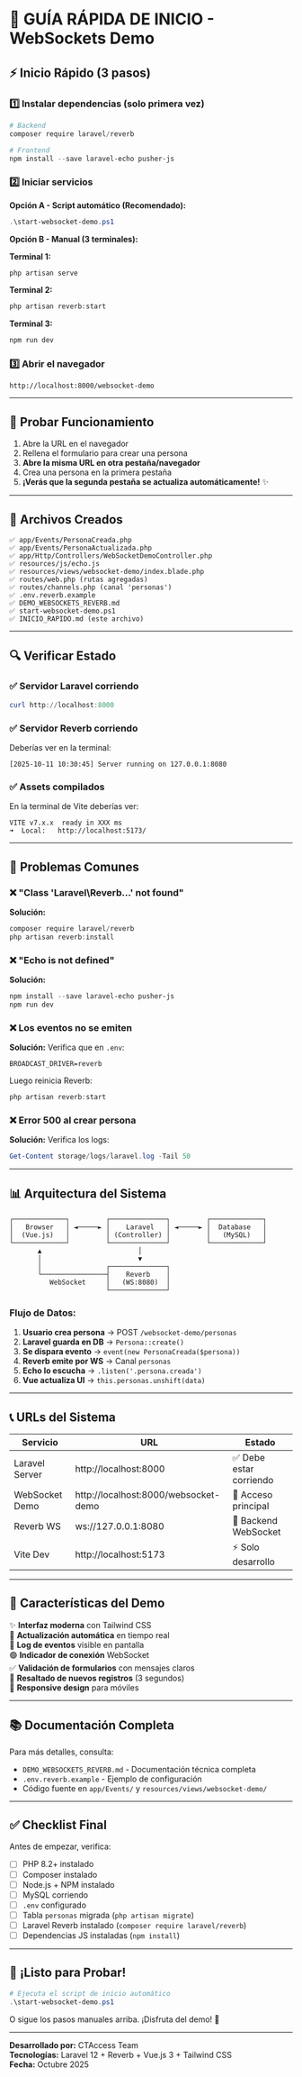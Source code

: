 # 🎯 GUÍA RÁPIDA DE INICIO - WebSockets Demo

## ⚡ Inicio Rápido (3 pasos)

### 1️⃣ Instalar dependencias (solo primera vez)

```powershell
# Backend
composer require laravel/reverb

# Frontend
npm install --save laravel-echo pusher-js
```

### 2️⃣ Iniciar servicios

**Opción A - Script automático (Recomendado):**
```powershell
.\start-websocket-demo.ps1
```

**Opción B - Manual (3 terminales):**

**Terminal 1:**
```powershell
php artisan serve
```

**Terminal 2:**
```powershell
php artisan reverb:start
```

**Terminal 3:**
```powershell
npm run dev
```

### 3️⃣ Abrir el navegador

```
http://localhost:8000/websocket-demo
```

---

## 🧪 Probar Funcionamiento

1. Abre la URL en el navegador
2. Rellena el formulario para crear una persona
3. **Abre la misma URL en otra pestaña/navegador**
4. Crea una persona en la primera pestaña
5. **¡Verás que la segunda pestaña se actualiza automáticamente!** ✨

---

## 📁 Archivos Creados

```
✅ app/Events/PersonaCreada.php
✅ app/Events/PersonaActualizada.php
✅ app/Http/Controllers/WebSocketDemoController.php
✅ resources/js/echo.js
✅ resources/views/websocket-demo/index.blade.php
✅ routes/web.php (rutas agregadas)
✅ routes/channels.php (canal 'personas')
✅ .env.reverb.example
✅ DEMO_WEBSOCKETS_REVERB.md
✅ start-websocket-demo.ps1
✅ INICIO_RAPIDO.md (este archivo)
```

---

## 🔍 Verificar Estado

### ✅ Servidor Laravel corriendo
```powershell
curl http://localhost:8000
```

### ✅ Servidor Reverb corriendo
Deberías ver en la terminal:
```
[2025-10-11 10:30:45] Server running on 127.0.0.1:8080
```

### ✅ Assets compilados
En la terminal de Vite deberías ver:
```
VITE v7.x.x  ready in XXX ms
➜  Local:   http://localhost:5173/
```

---

## 🐛 Problemas Comunes

### ❌ "Class 'Laravel\Reverb\...' not found"
**Solución:**
```powershell
composer require laravel/reverb
php artisan reverb:install
```

### ❌ "Echo is not defined"
**Solución:**
```powershell
npm install --save laravel-echo pusher-js
npm run dev
```

### ❌ Los eventos no se emiten
**Solución:**
Verifica que en `.env`:
```env
BROADCAST_DRIVER=reverb
```

Luego reinicia Reverb:
```powershell
php artisan reverb:start
```

### ❌ Error 500 al crear persona
**Solución:**
Verifica los logs:
```powershell
Get-Content storage/logs/laravel.log -Tail 50
```

---

## 📊 Arquitectura del Sistema

```
┌─────────────┐         ┌──────────────┐         ┌─────────────┐
│   Browser   │ ◄─────► │    Laravel   │ ◄─────► │  Database   │
│  (Vue.js)   │         │ (Controller) │         │   (MySQL)   │
└─────────────┘         └──────────────┘         └─────────────┘
       ▲                        │
       │                        ▼
       │                ┌──────────────┐
       └────────────────┤    Reverb    │
          WebSocket     │   (WS:8080)  │
                        └──────────────┘
```

### Flujo de Datos:

1. **Usuario crea persona** → POST `/websocket-demo/personas`
2. **Laravel guarda en DB** → `Persona::create()`
3. **Se dispara evento** → `event(new PersonaCreada($persona))`
4. **Reverb emite por WS** → Canal `personas`
5. **Echo lo escucha** → `.listen('.persona.creada')`
6. **Vue actualiza UI** → `this.personas.unshift(data)`

---

## 📞 URLs del Sistema

| Servicio | URL | Estado |
|----------|-----|--------|
| Laravel Server | http://localhost:8000 | ✅ Debe estar corriendo |
| WebSocket Demo | http://localhost:8000/websocket-demo | 🎯 Acceso principal |
| Reverb WS | ws://127.0.0.1:8080 | 🔌 Backend WebSocket |
| Vite Dev | http://localhost:5173 | ⚡ Solo desarrollo |

---

## 🎨 Características del Demo

✨ **Interfaz moderna** con Tailwind CSS  
🔄 **Actualización automática** en tiempo real  
📡 **Log de eventos** visible en pantalla  
🟢 **Indicador de conexión** WebSocket  
✅ **Validación de formularios** con mensajes claros  
🎯 **Resaltado de nuevos registros** (3 segundos)  
📱 **Responsive design** para móviles  

---

## 📚 Documentación Completa

Para más detalles, consulta:
- `DEMO_WEBSOCKETS_REVERB.md` - Documentación técnica completa
- `.env.reverb.example` - Ejemplo de configuración
- Código fuente en `app/Events/` y `resources/views/websocket-demo/`

---

## ✅ Checklist Final

Antes de empezar, verifica:

- [ ] PHP 8.2+ instalado
- [ ] Composer instalado
- [ ] Node.js + NPM instalado
- [ ] MySQL corriendo
- [ ] `.env` configurado
- [ ] Tabla `personas` migrada (`php artisan migrate`)
- [ ] Laravel Reverb instalado (`composer require laravel/reverb`)
- [ ] Dependencias JS instaladas (`npm install`)

---

## 🎉 ¡Listo para Probar!

```powershell
# Ejecuta el script de inicio automático
.\start-websocket-demo.ps1
```

O sigue los pasos manuales arriba. ¡Disfruta del demo! 🚀

---

**Desarrollado por:** CTAccess Team  
**Tecnologías:** Laravel 12 + Reverb + Vue.js 3 + Tailwind CSS  
**Fecha:** Octubre 2025
